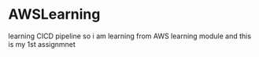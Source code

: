 # AWSLearning
learning CICD pipeline
so i am learning from AWS learning module and this is my 1st assignmnet 
